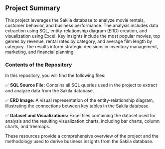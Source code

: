 ## Project Summary
This project leverages the Sakila database to analyze movie rentals, customer behavior, and business performance. The analysis includes data extraction using SQL, entity-relationship diagram (ERD) creation, and visualization using Excel. Key insights include the most popular movies, top genres by revenue, rental rates by category, and average film length by category. The results inform strategic decisions in inventory management, marketing, and financial planning.

### Contents of the Repository
In this repository, you will find the following files:

<p>✅ <strong>SQL Source File:</strong> Contains all SQL queries used in the project to extract and analyze data from the Sakila database.</p>
<p>✅ <strong>ERD Image:</strong> A visual representation of the entity-relationship diagram, illustrating the connections between key tables in the Sakila database.</p>
<p>✅ <strong>Dataset and Visualizations:</strong> Excel files containing the dataset used for analysis and the resulting visualization charts, including bar charts, column charts, and treemaps.</p>

These resources provide a comprehensive overview of the project and the methodology used to derive business insights from the Sakila database.
